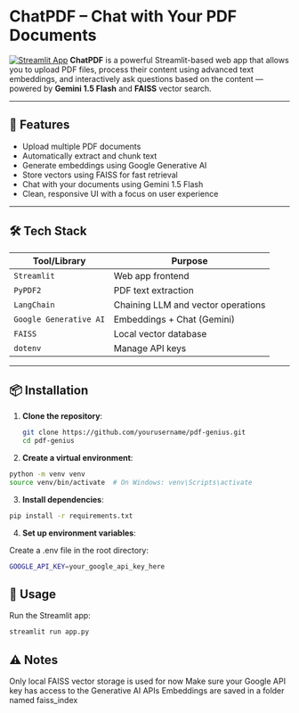 # ChatPDF – Chat with Your PDF Documents
[![Streamlit App](https://img.shields.io/badge/🚀%20Try%20App-Click%20Here-brightgreen?logo=streamlit)](https://chatpdf-using-langchain-ch9am4nnyzryzajc9v6vg2.streamlit.app/)
**ChatPDF** is a powerful Streamlit-based web app that allows you to upload PDF files, process their content using advanced text embeddings, and interactively ask questions based on the content — powered by **Gemini 1.5 Flash** and **FAISS** vector search.

---

## 🚀 Features

- Upload multiple PDF documents
- Automatically extract and chunk text
- Generate embeddings using Google Generative AI
- Store vectors using FAISS for fast retrieval
- Chat with your documents using Gemini 1.5 Flash
- Clean, responsive UI with a focus on user experience

---

## 🛠️ Tech Stack

| Tool/Library              | Purpose                                  |
|--------------------------|------------------------------------------|
| `Streamlit`              | Web app frontend                         |
| `PyPDF2`                 | PDF text extraction                      |
| `LangChain`              | Chaining LLM and vector operations       |
| `Google Generative AI`   | Embeddings + Chat (Gemini)               |
| `FAISS`                  | Local vector database                    |
| `dotenv`                 | Manage API keys                          |

---

## 📦 Installation

1. **Clone the repository**:
   ```bash
   git clone https://github.com/yourusername/pdf-genius.git
   cd pdf-genius
   ```
2. **Create a virtual environment**:
```bash
python -m venv venv
source venv/bin/activate  # On Windows: venv\Scripts\activate
```

3. **Install dependencies**:
```bash
pip install -r requirements.txt
```
4. **Set up environment variables**:

Create a .env file in the root directory:
```bash
GOOGLE_API_KEY=your_google_api_key_here
```

## 🧪 Usage
Run the Streamlit app:
```bash
streamlit run app.py
```

## ⚠️ Notes
Only local FAISS vector storage is used for now
Make sure your Google API key has access to the Generative AI APIs
Embeddings are saved in a folder named faiss_index
